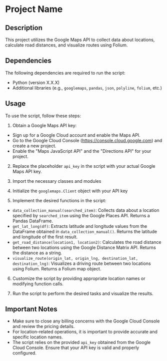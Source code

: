 # Project Name

## Description

This project utilizes the Google Maps API to collect data about locations, calculate road distances, and visualize routes using Folium.

## Dependencies

The following dependencies are required to run the script:
- Python (version X.X.X)
- Additional libraries (e.g., `googlemaps`, `pandas`, `json`, `polyline`, `folium`, etc.)



## Usage

To use the script, follow these steps:

1. Obtain a Google Maps API key:
- Sign up for a Google Cloud account and enable the Maps API.
- Go to the Google Cloud Console (https://console.cloud.google.com) and create a new project.
- Enable the "Maps JavaScript API" and the "Directions API" for your project.

2. Replace the placeholder `api_key` in the script with your actual Google Maps API key.

3. Import the necessary classes and modules
4. Initialize the `googlemaps.Client` object with your API key

5. Implement the desired functions in the script:
- `data_collection_manual(searched_item)`: Collects data about a location specified by `searched_item` using the Google Places API. Returns a Pandas DataFrame.
- `get_lat_long(df)`: Extracts latitude and longitude values from the DataFrame obtained in `data_collection_manual()`. Returns the latitude and longitude of the first result.
- `get_road_distance(location1, location2)`: Calculates the road distance between two locations using the Google Distance Matrix API. Returns the distance as a string.
- `visualize_route(origin_lat, origin_lng, destination_lat, destination_lng)`: Visualizes a driving route between two locations using Folium. Returns a Folium map object.

6. Customize the script by providing appropriate location names or modifying function calls.

7. Run the script to perform the desired tasks and visualize the results.

## Important Notes

- Make sure to close any billing concerns with the Google Cloud Console and review the pricing details.
- For location-related operations, it is important to provide accurate and specific location names.
- The script relies on the provided `api_key` obtained from the Google Cloud Console. Ensure that your API key is valid and properly configured.

